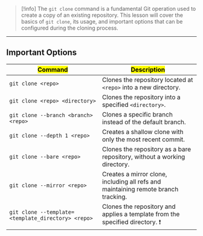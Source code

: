 > [!info]
> The `git clone` command is a fundamental Git operation used to create a copy of an existing repository. This lesson will cover the basics of `git clone`, its usage, and important options that can be configured during the cloning process.

---

## Important Options

| <mark class="hltr-g">Command</mark>                | <mark class="hltr-b">Description</mark>                                            |
| -------------------------------------------------- | ---------------------------------------------------------------------------------- |
| `git clone <repo>`                                 | Clones the repository located at `<repo>` into a new directory.                    |
| `git clone <repo> <directory>`                     | Clones the repository into a specified `<directory>`.                              |
| `git clone --branch <branch> <repo>`               | Clones a specific branch instead of the default branch.                            |
| `git clone --depth 1 <repo>`                       | Creates a shallow clone with only the most recent commit.                          |
| `git clone --bare <repo>`                          | Clones the repository as a bare repository, without a working directory.           |
| `git clone --mirror <repo>`                        | Creates a mirror clone, including all refs and maintaining remote branch tracking. |
| `git clone --template=<template_directory> <repo>` | Clones the repository and applies a template from the specified directory. ❗       |
